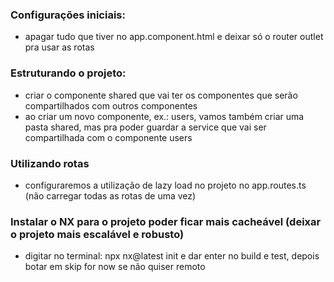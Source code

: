### Configurações iniciais:

- apagar tudo que tiver no app.component.html e deixar só o router outlet pra usar as rotas

### Estruturando o projeto:

- criar o componente shared que vai ter os componentes que serão compartilhados com outros componentes
- ao criar um novo componente, ex.: users, vamos também criar uma pasta shared, mas pra poder guardar a service que vai ser compartilhada com o componente users

### Utilizando rotas

- configuraremos a utilização de lazy load no projeto no app.routes.ts (não carregar todas as rotas de uma vez)

### Instalar o NX para o projeto poder ficar mais cacheável (deixar o projeto mais escalável e robusto)

- digitar no terminal: npx nx@latest init e dar enter no build e test, depois botar em skip for now se não quiser remoto
